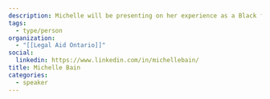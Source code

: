```yaml
---
description: Michelle will be presenting on her experience as a Black female social justice lawyer and the barriers that she's encountered assisting some of her most vulnerable clients. She's be focusing on poverty, Child Welfare Youth and the Youth Criminal Justice system.
tags:
  - type/person
organization:
  - "[[Legal Aid Ontario]]"
social:
  linkedin: https://www.linkedin.com/in/michellebain/
title: Michelle Bain
categories:
  - speaker
---
```


